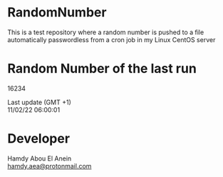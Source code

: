 # RandomNumber    
This is a test repository where a random number is pushed to a file automatically passwordless from a cron job in my Linux CentOS server    
# Random Number of the last run   
16234
      
Last update (GMT +1)    
11/02/22 06:00:01
# Developer    
Hamdy Abou El Anein   
hamdy.aea@protonmail.com
